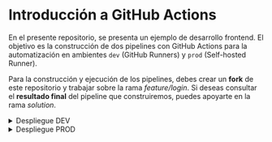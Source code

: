 # Introducción a GitHub Actions

En el presente repositorio, se presenta un ejemplo de desarrollo frontend. El objetivo es la construcción de dos pipelines con GitHub Actions para la automatización en ambientes `dev` (GitHub Runners) y `prod` (Self-hosted Runner).

Para la construcción y ejecución de los pipelines, debes crear un __fork__ de este repositorio y trabajar sobre la rama _feature/login_. Si deseas consultar el __resultado final__ del pipeline que construiremos, puedes apoyarte en la rama _solution_.


<details id=0>
<summary>Despliegue DEV</summary>

Para el ambiente `dev` se aplicará un enfoque tradicional de automatización para desarrollos __Open Source__. Es decir, construiremos un pipeline cuyo runner base proviene de la base de GitHub (__Ubuntu__, Windows o MacOS). Adicional, aplicaremos variables de entorno locales de los pipelines y globales en todo el repositorio GitHub. El presente despliegue se divide en la siguiente estructura ("Jobs").

1. Testing: corrobora la calidad del código.
2. Build: genera y almacena los artefactos frontend.
3. Deploy: descarga y despliega los artefactos.

Para este ejemplo, el pipeline de `dev` se espera que se ejecute cada vez que se actualice alguna rama de tipo `feature/*`. Adicional, declararemos las variables de entorno a utilizar dentro del pipeline. De este modo, arrancamos la construcción del pipeline (que para este ejemplo, podríamos llamarlo `.github/workflows/deploy-dev.yaml`) de la siguiente forma:

```YAML
name: desplegar front en dev
on:
  push:
    branches:
      - feature/*

env:
  node-version: 18.16.0
  angular-version: 12.2.18
  cashify-version: 0.0.1
  s3-bucket: cashify-dev
```

Para el registro de los `jobs`, se empleará la siguiente estructura base:

```YAML
jobs:
    test:
        ...
    build:
        ...
    deploy:
        ...
```


### 1. Testing Job

Esta sección busca garantizar la calidad de código. Por lo que haremos que el pipeline descargue el código fuente, instale las dependencias base, ejecute los test unitarios y genere un reporte de cobertura.

```YAML
test:
    runs-on: ubuntu-latest
    defaults:
      run:
        working-directory: src
    steps:
      - name: Checkout
        uses: actions/checkout@v3
      - name: Instalar node.js
        uses: actions/setup-node@v3
        with:
          node-version: ${{ env.node-version }}
      - name: Instalar Angular
        run: npm i @angular/cli@${{ env.angular-version }}
      - name: Instalar paquetes
        run: npm i
      - name: Test unitarios
        run: npm run test:prod
```

Para la ejecución de este pipelines, se especificó la carpeta de ejecución de comandos base para cada _step_ (`working-directory`). Además, se emplearon dos _Actions_ comunitarios:

* __actions/checkout@v3__: descarga el código fuente del fork.
* __actions/setup_node@v3__: instala node.js en el runner del pipeline para la instalación de dependencias y ejecución de comandos Angular.


### 2. Build Job

El objetivo de este job consiste en compilar el código fuente del proyecto Angular para generar los artefactos y almacenarlos para su distribución.

```YAML
build:
    runs-on: ubuntu-latest
    needs: test
    defaults:
      run:
        working-directory: src
    steps:
      - name: Checkout
        uses: actions/checkout@v3
      - name: Instalar node.js
        uses: actions/setup-node@v3
        with:
          node-version: ${{ env.node-version }}
      - name: Instalar Angular y dependencias
        run: |
          npm i @angular/cli@${{ env.angular-version }}
          npm i
      - name: Build proyecto Angular
        run: npm run build
      - name: Generar archivo zip
        run: |
          zip -r ../dist.zip ../dist
      - name: Guardar artefacto
        uses: actions/upload-artifact@v3
        with:
          name: cashify-${{ env.cashify-version }}
          path: dist.zip
```

<details id=1>
<summary><h3>3. Gestión y configuración de recursos de AWS</h3></summary>

Para los siguientes jobs, necesitaremos configurar previamente algunos recursos de AWS para el despliegue de artefactos. Siendo estos:

* IAM User.
* S3 Bucket.

#### 3.1. IAM User

Lo primero que debemos hacer es habilitar un usuario de AWS que cuente con las políticas de edición, creación y eliminación de Buckets en S3, como se muestra en las Figuras 1 y 2.

![](./imgs/iam-user.PNG)

<p style="text-align:center"><i>Figura 1.</i> Creación de usuario IAM.</p>

![](./imgs/politica-iam.PNG)
<p style="text-align:center"><i>Figura 2.</i> Política IAM.</p>

Luego de crear el usuario, debemos genrarle credenciales de acceso como se muestra en la Figura 3.

![](./imgs/access-key.PNG)
<p style="text-align:center"><i>Figura 3.</i> Creación del <i>Access Key</i>.</p>

Finalmente, se deben guardar las credenciales en algún archivo de texto para almacenarlas en los secretos de GitHub.


#### 3.2. S3 Bucket

Ahora, sólo debemos crear un bucket en S3 para el despliegue de los artefactos frontend, como se muestra en la Figura 4.

![](./imgs/s3.PNG)
<p style="text-align:center"><i>Figura 4.</i> Creación del bucket S3.</p>

</details>

<details id=2>
<summary><h3>4. Registro de secretos en el repositorio GitHub.</h3></summary>

Ahora que están configurados los recursos de arquitectura nube requeridos (ver capítulo 2), el siguiente paso será almacenar la metadata en los secretos de GitHub. Lo primero, será acceder a la sección de configuración del __fork__ en GitHub, como se muestra en la Figura 5.

![](./imgs/settings-github.PNG)
<p style="text-align:center"><i>Figura 5.</i> Settings del fork en GitHub.</p>

De allí, se debe buscar de __Secrets and variables__, en la sección de _Security_, como se muestra en la Figura 6. 

![](./imgs/secrets.PNG)
<p style="text-align:center"><i>Figura 6.</i> Sección de secretos en GitHub.</p>

En esta sección se registran las variables de acceso a AWS, como se muestra en la Figura 7.

![](./imgs/secretos-registrados.PNG)
<p style="text-align:center"><i>Figura 7.</i> Secretos registrados.</p>

</details>

### 5. Deploy Job

Este _job_ requiere el complemento de todos los capítulos anteriores. Busca desplegar los artefactos construídos en el capítulo 2 en los recursos nube configurados. El primer paso consiste en la conectar el pipeline con la cuenta AWS configurada en el capítulo 3. Luego se descarga y se descomprimen los archivos del artefacto descargado. Finalmente, se suben los archivos al bucket S3 configurado en el capítulo 4.

```YAML
deploy: 
    runs-on: ubuntu-latest
    needs: build
    steps:
      - name: Configurar credenciales de AWS
        uses: aws-actions/configure-aws-credentials@v2
        with:
          aws-access-key-id: ${{ secrets.AWS_ACCESS_KEY_ID }}
          aws-secret-access-key: ${{ secrets.AWS_SECRET_ACCESS_KEY }}
          aws-region: us-east-1
      - name: Descargar artefacto
        uses: actions/download-artifact@v3
        with:
          name: cashify-${{ env.cashify-version }}
      - name: Unzip artefacto
        uses: montudor/action-zip@v1
        with:
          args: unzip -qq dist.zip -d .
      - name: Desplegar artefacto en S3 dev
        run: aws s3 cp ./dist/cashify/. s3://${{ env.s3-bucket }} --recursive
```

</details>

<details id=3>
<summary>Despliegue PROD</summary>

El ambiente `prod` emplea un enfoque de desarrollo __InnerSource__. Es decir, el pipeline se ejecuta dentro de una máquina virtual personalizada (EC2 en AWS) que puede estar conectado con las configuraciones de seguridad y de red (VPC/subnets y VPN). El primer paso consiste en configurar el runner de GitHub con la instancia de servidor EC2. Una vez configurado el runner, los pasos siguientes serían muy similares a la del despliegue `dev`; con la diferencia de que ya no es necesario evaluar la calidad de código, dado que ya ha sido cubierto desde el despliegue anterior.

### 1. Self-hosted Runner
Lo primero que se debe hacer es crear el runner desde el repositorio/fork en GitHub (sección de _settings_), como se muestra en la Figura 8.

![](./imgs/new-runner.PNG)
<p style="text-align:center"><i>Figura 8.</i> Settings.</p>

Al crear un nuevo runner, se mostrará una lista de comandos a correr en la terminal del servicio EC2 para que se configure como un _self-hosted runner_ de GitHub y poder ser utilizado dentro de los pipelines de GitHub Actions. Dichos pasos se pueden apreciar en la Figura 9.

![](./imgs/runners.PNG)
<p style="text-align:center"><i>Figura 9.</i> Configuración del runner.</p>

</details>
